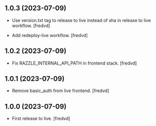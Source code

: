 ## 1.0.3 (2023-07-09)

- Use version.txt tag to release to live instead of sha in release to live workflow. [fredvd]

- Add redeploy-live workflow. [fredvd]

## 1.0.2 (2023-07-09)

- Fix RAZZLE_INTERNAL_API_PATH in frontend stack. [fredvd]


## 1.0.1 (2023-07-09)

- Remove basic_auth from live frontend. [fredvd]


## 1.0.0 (2023-07-09)

- First release to live. [fredvd]